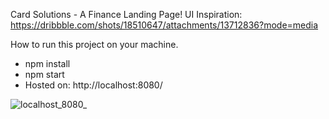 Card Solutions - A Finance Landing Page!
UI Inspiration: https://dribbble.com/shots/18510647/attachments/13712836?mode=media

How to run this project on your machine.
- npm install
- npm start
- Hosted on: http://localhost:8080/

![localhost_8080_](https://user-images.githubusercontent.com/100153203/189536351-499c97fc-fc2a-4ba5-a78f-b4601644a456.png)
